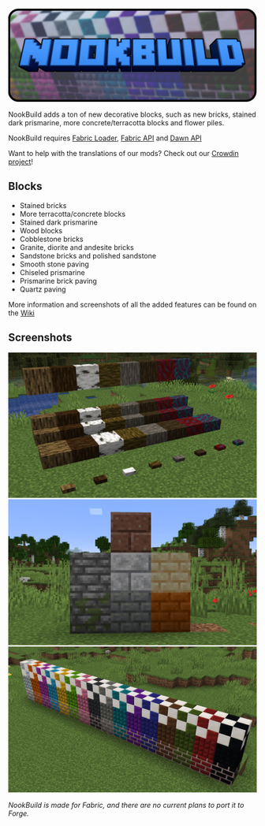 ![](https://raw.githubusercontent.com/DawnTeamMC/DawnTeamMC/master/nookbuild/header.png)

NookBuild adds a ton of new decorative blocks, such as new bricks, stained dark prismarine, more concrete/terracotta blocks and flower piles.

NookBuild requires [Fabric Loader](https://fabricmc.net/use/), [Fabric API](https://www.curseforge.com/minecraft/mc-mods/fabric-api) and [Dawn API](https://modrinth.com/mod/dawn)

Want to help with the translations of our mods? Check out our [Crowdin project](https://crowdin.com/project/dawnteam)!

## Blocks
- Stained bricks
- More terracotta/concrete blocks
- Stained dark prismarine
- Wood blocks
- Cobblestone bricks
- Granite, diorite and andesite bricks
- Sandstone bricks and polished sandstone
- Smooth stone paving
- Chiseled prismarine
- Prismarine brick paving
- Quartz paving

More information and screenshots of all the added features can be found on the [Wiki](https://github.com/DawnTeamMC/NookBuild/wiki)

## Screenshots
![Wood blocks](https://raw.githubusercontent.com/DawnTeamMC/DawnTeamMC/master/nookbuild/screenshots/wood_blocks.png)
![New bricks](https://raw.githubusercontent.com/DawnTeamMC/DawnTeamMC/master/nookbuild/screenshots/new_bricks.png)
![Stained blocks](https://raw.githubusercontent.com/DawnTeamMC/DawnTeamMC/master/nookbuild/screenshots/stained_blocks.png)

*NookBuild is made for Fabric, and there are no current plans to port it to Forge.*